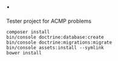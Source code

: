 .
=
Tester project for ACMP problems
```
composer install
bin/console doctrine:database:create
bin/console doctrine:migrations:migrate
bin/console assets:install --symlink
bower install
```

